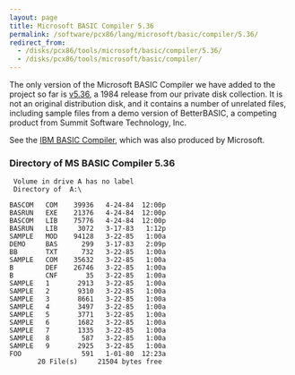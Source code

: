 ```yaml
---
layout: page
title: Microsoft BASIC Compiler 5.36
permalink: /software/pcx86/lang/microsoft/basic/compiler/5.36/
redirect_from:
  - /disks/pcx86/tools/microsoft/basic/compiler/5.36/
  - /disks/pcx86/tools/microsoft/basic/compiler/
---
```


The only version of the Microsoft BASIC Compiler we have added to the project so far is
[v5.36](#directory-of-ms-basic-compiler-536), a 1984 release from our private disk collection.
It is not an original distribution disk, and it contains a number of unrelated files, including sample files
from a demo version of BetterBASIC, a competing product from Summit Software Technology, Inc.

See the [IBM BASIC Compiler](/software/pcx86/lang/ibm/basic/compiler/1.00/), which was also produced by Microsoft.

### Directory of MS BASIC Compiler 5.36 

	 Volume in drive A has no label
	 Directory of  A:\

	BASCOM   COM    39936   4-24-84  12:00p
	BASRUN   EXE    21376   4-24-84  12:00p
	BASCOM   LIB    75776   4-24-84  12:00p
	BASRUN   LIB     3072   3-17-83   1:12p
	SAMPLE   MOD    94128   3-22-85   1:00a
	DEMO     BAS      299   3-17-83   2:09p
	BB       TXT      732   3-22-85   1:00a
	SAMPLE   COM    35632   3-22-85   1:00a
	B        DEF    26746   3-22-85   1:00a
	B        CNF       35   3-22-85   1:00a
	SAMPLE   1       2913   3-22-85   1:00a
	SAMPLE   2       9310   3-22-85   1:00a
	SAMPLE   3       8661   3-22-85   1:00a
	SAMPLE   4       3497   3-22-85   1:00a
	SAMPLE   5       3771   3-22-85   1:00a
	SAMPLE   6       1682   3-22-85   1:00a
	SAMPLE   7       1335   3-22-85   1:00a
	SAMPLE   8        587   3-22-85   1:00a
	SAMPLE   9       2925   3-22-85   1:00a
	FOO               591   1-01-80  12:23a
	       20 File(s)     21504 bytes free
